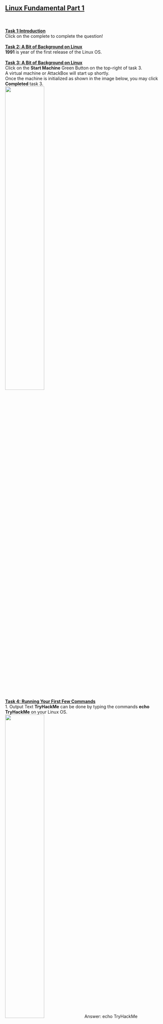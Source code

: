 <h2><ins>Linux Fundamental Part 1</ins></h2><br>
<br>
<ins><b>Task 1:Introduction</b></ins><br>
Click on the complete to complete the question!<br><br>
<ins><b>Task 2: A Bit of Background on Linux</b></ins><br>
<b>1991</b> is year of the first release of the Linux OS.<br><br>
<ins><b>Task 3: A Bit of Background on Linux</b></ins><br>
Click on the <b>Start Machine</b> Green Button on the top-right of task 3.<br>
A virtual machine or AttackBox will start up shortly. <br>
Once the machine is initialized as shown in the image below, you may click <b>Completed</b> task 3.<br>
<img src=https://user-images.githubusercontent.com/78288358/165329288-348f7bf1-0ed8-4ffd-9ad9-0e69934409ff.png style="width:50%; height:50%;"><br><br>
<ins><b>Task 4: Running Your First Few Commands</b></ins><br>
1. Output Text <b>TryHackMe</b> can be done by typing the commands <b>echo TryHackMe</b> on your Linux OS.<br>
<img src=https://user-images.githubusercontent.com/78288358/165330183-2198e9a6-ec26-4a2e-85a3-bcfd670e3bee.png style="width:50%; height:50%;">
Answer: echo TryHackMe <br><br>
2. Typing <b>whoami</b> as the command in Linux will show your current username that logged in in the deployed Linux machine.<br>
<img src=https://user-images.githubusercontent.com/78288358/165330534-574ed0bf-b77e-441c-a69a-e80a70d453e8.png style="width:50%; height:50%;">
Answer: TryHackMe <br><br><br>
<ins><b>Task 5: Interacting with The File System</b></ins><br>
1.<b>ls</b> command to show the files and folder that inside of the current working directory
<img src=https://user-images.githubusercontent.com/78288358/165428908-33a4ec1d-14a8-4527-8d79-29b5bdb3f6a3.png style="width:50%; height:50%;">
Answer: 4 <br><br>
2. <b>cd "name of the folder"</b> to redirect to the folder directory. 
<br> Type <b>ls</b> command again to show the files and folders inside of that current working directory.<br>
<b>cd ..</b> command to get back to previous directory
<img src=https://user-images.githubusercontent.com/78288358/165429188-26662dc5-2b06-42f2-a915-d91f8320928f.png style="width:50%; height:50%;">
Answer: folder4 <br><br>
3. <b>cat "name of the file"</b> to read the file. <br>
<img src=https://user-images.githubusercontent.com/78288358/165429785-e8f76fcd-0f61-4576-98fa-cc55511e8bb3.png style="width:50%; height:50%;">
Answer: Hello World! <br><br>
4. <b>pwd</b> command to print the full path of current working directory.<br>
<img src=https://user-images.githubusercontent.com/78288358/165429981-320bdc52-911b-4153-b6ba-a3482df9bb51.png style="width:50%; height:50%;">
Answer: /home/tryhackme/folder4 <br><br><br>
<ins><b>Task 6: Searching for Files</b></ins><br>
1. <b>grep "the words you want to find in the file" "file name"</b> command to search the specific words you want in the file<br>
<img src=https://user-images.githubusercontent.com/78288358/165430476-d08cb6ab-e8cc-4e99-b43f-b83f9569c704.png style="width:50%; height:50%;">
Answer: THM{ACCESS} <br><br>
2. Click on the completed <br><br><br>
<ins><b>Task 7: An Introduction to Shell Operators</b></ins><br>
1.<b>&</b>command allow the program to run on background<br>
Answer: & <br><br>
2.<b>echo "new content" > "file name of the file that content you want to be replaced"</b>command allow you to replace the content inside the file<br>
<img src=https://user-images.githubusercontent.com/78288358/165440755-cbf20203-9f74-4b27-a63d-1df32a40b85c.png style="width:50%; height:50%;">
Answer: echo passwords > password123 <br><br>
3.<b>echo "new content" >> "file name"</b> command will allow you to add content inside the file without replacing the old content.<br>
<img src=https://user-images.githubusercontent.com/78288358/165440958-b28368c3-a92c-4b10-ad22-f13bffe93881.png style="width:50%; height:50%;">
Answer: echo tryhackme >> passwords <br><br><br>

                                                           





